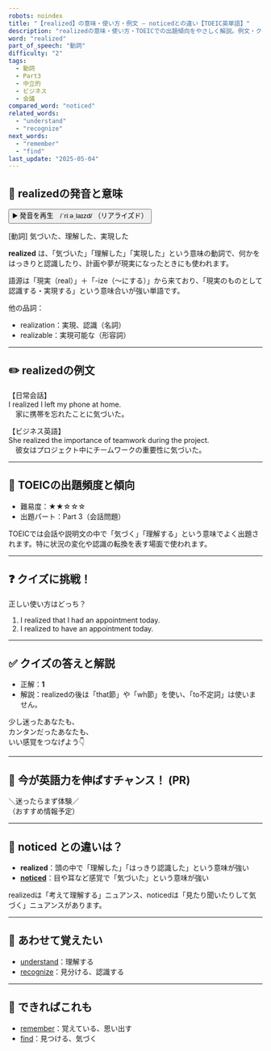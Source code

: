 ```yaml
---
robots: noindex
title: "【realized】の意味・使い方・例文 ― noticedとの違い【TOEIC英単語】"
description: "realizedの意味・使い方・TOEICでの出題傾向をやさしく解説。例文・クイズ付きでnoticedとの違いもわかりやすく学べます。"
word: "realized"
part_of_speech: "動詞"
difficulty: "2"
tags:
  - 動詞
  - Part3
  - 中立的
  - ビジネス
  - 会議
compared_word: "noticed"
related_words:
  - "understand"
  - "recognize"
next_words:
  - "remember"
  - "find"
last_update: "2025-05-04"
---
```


## 🔰 realizedの発音と意味

<button class="play-audio" onclick="playTTS('realized')">
  <span class="play-audio-main">
    ▶️ 発音を再生　/ˈriːəˌlaɪzd/
  </span>
  <span class="play-audio-sub">
    （リアライズド）
  </span>
</button>

[動詞] 気づいた、理解した、実現した

**realized** は、「気づいた」「理解した」「実現した」という意味の動詞で、何かをはっきりと認識したり、計画や夢が現実になったときにも使われます。

語源は「現実（real）」＋「-ize（～にする）」から来ており、「現実のものとして認識する・実現する」という意味合いが強い単語です。

他の品詞：  
- realization：実現、認識（名詞）
- realizable：実現可能な（形容詞）

---

## ✏️ realizedの例文

【日常会話】  
I realized I left my phone at home.  
　家に携帯を忘れたことに気づいた。

【ビジネス英語】  
She realized the importance of teamwork during the project.  
　彼女はプロジェクト中にチームワークの重要性に気づいた。

---

## 🎯 TOEICの出題頻度と傾向

- 難易度：★★☆☆☆
- 出題パート：Part 3（会話問題）

TOEICでは会話や説明文の中で「気づく」「理解する」という意味でよく出題されます。特に状況の変化や認識の転換を表す場面で使われます。

---

## ❓ クイズに挑戦！

正しい使い方はどっち？

1. I realized that I had an appointment today.  
2. I realized to have an appointment today.

---

## ✅ クイズの答えと解説

- 正解：**1**
- 解説：realizedの後は「that節」や「wh節」を使い、「to不定詞」は使いません。

少し迷ったあなたも、  
カンタンだったあなたも、  
いい感覚をつなげよう👇️

---

## 🚀 今が英語力を伸ばすチャンス！ (PR)

<div class="info-center">
＼迷ったらまず体験／<br>  
（おすすめ情報予定）
</div>

---

## 🤔  noticed との違いは？

- **realized**：頭の中で「理解した」「はっきり認識した」という意味が強い
- **[noticed](/word/noticed/)**：目や耳など感覚で「気づいた」という意味が強い

realizedは「考えて理解する」ニュアンス、noticedは「見たり聞いたりして気づく」ニュアンスがあります。

---

## 🧩 あわせて覚えたい

- [understand](/word/understand/)：理解する
- [recognize](/word/recognize/)：見分ける、認識する

---

## 📖 できればこれも

- [remember](/word/remember/)：覚えている、思い出す
- [find](/word/find/)：見つける、気づく

<!-- cvid: aid21_bid39 -->
